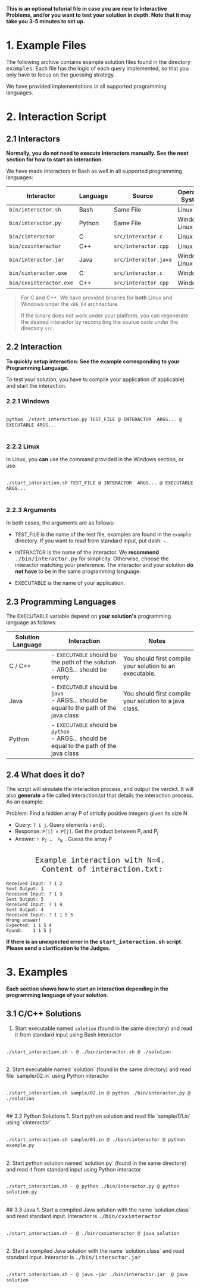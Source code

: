 **This is an optional tutorial file in case you are new to Interactive Problems, and/or you want to test your solution in depth. Note that it may take you 3-5 minutes to set up.**
# 1. Example Files 
The following archive contains example solution files found in the directory <code><span class = "interaction-src" style="font-size:11pt">examples</span></code>. Each file has the logic of each query implemented, so that you only have to focus on the guessing strategy. 

We have provided implementations in all supported programming languages.
# 2. Interaction Script

## 2.1 Interactors
**Normally, you do not need to execute Interactors manually. See the next section for how to start an interaction.**

We have made interactors in Bash as well in all supported programming languages:

| Interactor | Language | Source | Operating System |
| ---- | ---- | ---- | ---- |
| <code><span class="interaction-subcommand">bin/interactor.sh</span></code> | Bash | Same File | Linux |
| <code><span class="interaction-subcommand">bin/interactor.py</span></code> | Python | Same File | Windows, Linux |
| <code><span class="interaction-subcommand">bin/cinteractor</span></code> | C | <code><span class="interaction-src">src/interactor.c</span></code> | Linux |
| <code><span class="interaction-subcommand">bin/cxxinteractor</span></code> | C++ | <code><span class="interaction-src">src/interactor.cpp</span></code> | Linux |
| <code><span class="interaction-subcommand">bin/interactor.jar</span></code> | Java | <code><span class="interaction-src">src/interactor.java</span></code> | Windows, Linux |
| <code><span class="interaction-subcommand">bin/cinteractor.exe</span></code> | C | <code><span class="interaction-src">src/interactor.c</span></code> | Windows |
| <code><span class="interaction-subcommand">bin/cxxinteractor.exe</span></code> | C++ | <code><span class="interaction-src">src/interactor.cpp</span></code> | Windows |

> For C and C++. We have provided binaries for **both** Linux and Windows under the `x86_64` architecture.
> 
> If the binary does not work under your platform, you can regenerate the desired interactor by recompiling the source code under the directory `src`.
## 2.2 Interaction
**To quickly setup interaction: See the example corresponding to your Programming Language.**

To test your solution, you have to compile your application (if applicable) and start the interaction.
### 2.2.1 Windows
<div style="font-size:11pt">
<pre>
<code>
<span class="interaction-command">python ./start_interaction.py</span> <span class="interaction-test">TEST_FILE</span> <span class="interaction-sep">@</span> <span class = "interaction-subcommand">INTERACTOR</span>  ARGS... <span class="interaction-sep">@</span> <span class="interaction-subcommand">EXECUTABLE</span> ARGS...
</code>
</pre>
</div>

### 2.2.2 Linux

In Linux, you **can** use the command provided in the Windows section, or use:
<div style="font-size:11pt">
<pre>
<code>
<span class="interaction-command">./start_interaction.sh</span> <span class="interaction-test">TEST_FILE</span> <span class="interaction-sep">@</span> <span class = "interaction-subcommand">INTERACTOR</span>  ARGS... <span class="interaction-sep">@</span> <span class="interaction-subcommand">EXECUTABLE</span> ARGS...
</code>
</pre>
</div>

### 2.2.3 Arguments

In both cases, the arguments are as follows: 

- <span class="interaction-test" style="font-size:small">TEST_FILE</span>  is the name of the test file, examples are found in the `example` directory. If you want to read from standard input, put dash: <code><span class="interaction-stdin">-</span></code>.

- <span class="interaction-subcommand" style="font-size:small">INTERACTOR</span>  is the name of the interactor. We **recommend** <code><span class="interaction-subcommand" style="font-size:11pt">./bin/interactor.py</span></code> for simplicity. Otherwise, choose the interactor matching your preference. The interactor and your solution **do not have** to be in the same programming language.

- <span class="interaction-subcommand" style="font-size:small">EXECUTABLE</span>  is the name of your application.

## 2.3 Programming Languages
The <span class="interaction-subcommand" style="font-size:small">EXECUTABLE</span> variable depend on **your solution's** programming language as follows:

| Solution Language | Interaction | Notes |
| ---- | ---- | ---- |
| C / C++ | - <span class="interaction-subcommand" style="font-size:small">EXECUTABLE</span> should be the path of the solution<br>- ARGS... should be empty  | You should first compile your solution to an executable.<br> |
| Java | - <span class="interaction-subcommand" style="font-size:small">EXECUTABLE</span> should be `java`<br>- ARGS... should be equal to the path of the java class | You should first compile your solution to a java class. |
| Python | - <span class="interaction-subcommand" style="font-size:small">EXECUTABLE</span> should be `python`<br>- ARGS... should be equal to the path of the java class |  |
## 2.4 What does it do?
The script will simulate the interaction process, and output the verdict. It will also **generate** a file called <span class="interaction-test">interaction.txt</span> that details the interaction process. As an example:

<div class="interaction">
Problem: Find a hidden array P of strictly positive integers given its size N
<ul>
<li> Query: <code><span class="interaction-query">? i j</span></code>. Query elements i and j. </li>
<li> Response: <code><span class="interaction-response">P[i] &times P[j]</span></code>. Get the product between P<sub>i</sub> and P<sub>j</sub></li>
<li> Answer: <code><span class="interaction-answer">! P<sub>1</sub> …  P<sub>N</sub></span> </code>. Guess the array P </li>
</ul>
<pre><p style="font-size:15pt;text-align:center">Example interaction with N=4.<br> Content of <span class="interaction-src">interaction.txt</span>:</p><code>Received Input: <span class="interaction-query">? 1 2</span>
Sent Output: <span class="interaction-response">1</span>
Received Input: <span class="interaction-query">? 1 3</span>
Sent Output: <span class="interaction-response">5</span>
Received Input: <span class="interaction-query">? 1 4</span>
Sent Output: <span class="interaction-response">4</span>
Received Input: <span class="interaction-answer">! 1 1 5 3</span>
Wrong answer!
Expected: 1 1 5 4
Found:    1 1 5 3     
</code></pre>
</div>

**If there is an unexpected error in the <code><span class="interaction-command" style="font-size:11pt">start_interaction.sh</span></code> script. Please send a clarification to the Judges.**

# 3. Examples
**Each section shows how to start an interaction depending in the programming language of your solution**.
## 3.1 C/C++ Solutions
1. Start executable named `solution` (found in the same directory) and read it from standard input using Bash interactor
<div class="interaction"style="font-size:11pt">
<pre>
<code>
<span class="interaction-command">./start_interaction.sh</span> <span class="interaction-stdin">-</span> <span class="interaction-sep">@</span> <span class = "interaction-subcommand">./bin/interactor.sh</span> <span class="interaction-sep">@</span> <span class="interaction-subcommand">./solution</span>
</code>
</pre>
</div>
2. Start executable named `solution` (found in the same directory) and read file `sample/02.in` using Python interactor
<div class="interaction" style="font-size:11pt">
<pre>
<code>
<span class="interaction-command">./start_interaction.sh</span> <span class="interaction-test">sample/02.in</span> <span class="interaction-sep">@</span> <span class = "interaction-subcommand">python</span> <span class="interaction-src">./bin/interactor.py</span> <span class="interaction-sep">@</span> <span class="interaction-subcommand">./solution</span>
</code>
</pre>
</div>
## 3.2 Python Solutions
1. Start python solution and read file `sample/01.in` using `cinteractor`
<div class="interaction" style="font-size:11pt">
<pre>
<code>
<span class="interaction-command">./start_interaction.sh</span> <span class="interaction-test">sample/01.in</span> <span class="interaction-sep">@</span> <span class = "interaction-subcommand">./bin/cinteractor</span> <span class="interaction-sep">@</span> <span class="interaction-subcommand">python</span> example.py
</code>
</pre>
</div>
2. Start python solution named `solution.py` (found in the same directory) and read it from standard input using Python interactor
<div class="interaction" style="font-size:11pt">
<pre>
<code>
<span class="interaction-command">./start_interaction.sh</span> <span class="interaction-stdin">-</span> <span class="interaction-sep">@</span> <span class = "interaction-subcommand">python</span> <span class="interaction-src">./bin/interactor.py</span> <span class="interaction-sep">@</span> <span class="interaction-subcommand">python</span> solution.py
</code>
</pre>
</div>
## 3.3 Java
1. Start a compiled Java solution with the name `solution.class` and read standard input. Interactor is <code><span class="interaction-subcommand" style="font-size:11pt">./bin/cxxinteractor</span></code>
<div class="interaction" style="font-size:11pt">
<pre>
<code>
<span class="interaction-command">./start_interaction.sh</span> <span class="interaction-stdin">-</span> <span class="interaction-sep">@</span> <span class = "interaction-subcommand">./bin/cxxinteractor</span> <span class="interaction-sep">@</span> <span class="interaction-subcommand">java</span> solution
</code>
</pre>
</div>
2. Start a compiled Java solution with the name `solution.class` and read standard input. Interactor is <code><span class="interaction-subcommand" style="font-size:11pt">./bin/interactor.jar</span></code>
<div class="interaction" style="font-size:11pt">
<pre>
<code>
<span class="interaction-command">./start_interaction.sh</span> <span class="interaction-stdin">-</span> <span class="interaction-sep">@</span> <span class = "interaction-subcommand">java</span> -jar <span class = "interaction-subcommand">./bin/interactor.jar</span>  <span class="interaction-sep">@</span> <span class="interaction-subcommand">java</span> solution
</code>
</pre>
</div>
